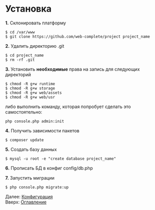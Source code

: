 # Установка

**1.** Склонировать платформу
```
$ cd /var/www
$ git clone https://github.com/web-complete/project project_name
```

**2.** Удалить директорию .git
```
$ cd project_name
$ rm -rf .git
```

**3.** Установить **необходимые** права на запись для следующих директорий
```
$ chmod -R g+w runtime
$ chmod -R g+w storage
$ chmod -R g+w web/assets
$ chmod -R g+w web/usr
```

либо выполнить команду, которая попробует сделать это самостоятельно:

```
php console.php admin:init
```

**4.** Получить зависимости пакетов
```
$ composer update
```

**5.** Создать базу данных
```
$ mysql -u root -e "create database project_name" 
```

**6.** Прописать БД в конфиг config/db.php

**7.** Запустить миграции
```
$ php console.php migrate:up 
```

Далее: [Конфигурация](config.md)<br>
Вверх: [Оглавление](index.md)
